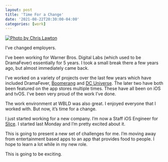 ```yaml
---
layout: post
title: 'Time For a Change'
date: '2021-08-22T20:30:00-04:00'
categories: [work]
---
```


[![Photo by Chris Lawton](https://images.unsplash.com/photo-1477414348463-c0eb7f1359b6?ixid=MnwxMjA3fDB8MHxwaG90by1wYWdlfHx8fGVufDB8fHx8&ixlib=rb-1.2.1&auto=format&fit=crop&w=1500&q=80)](https://unsplash.com/photos/5IHz5WhosQE)

I’ve changed employers. 

I’ve been working for Warner Bros. Digital Labs (which used to be DramaFever) essentially for 5 years. I took a small break there a few years ago, but almost immediately came back.

I’ve worked on a variety of projects over the last few years which have included DramaFever, [Boomerang](https://apps.apple.com/us/app/boomerang-cartoons-movies/id1199519834) and [DC Universe](https://apps.apple.com/us/app/dc-universe-infinite/id1329018000). The later two have both been featured on the app stores multiple times. These have all been on iOS and tvOS. I’ve been very proud of the work I’ve done. 

The work environment at WBLD was also great. I enjoyed everyone that I worked with. But now, it’s time for a change. 

I just started working for a new company. I’m now a Staff iOS Engineer for [Slice](https://slicelife.com). I started last Monday and I’m pretty excited about it. 

This is going to present a new set of challenges for me. I’m moving away from entertainment based apps to an app that provides food to people. I hope to learn a lot while in my new role. 

This is going to be exciting.





